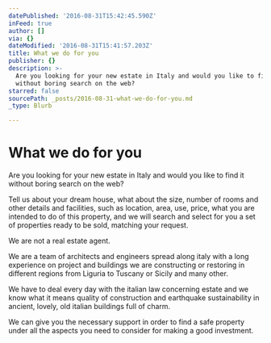 ```yaml
---
datePublished: '2016-08-31T15:42:45.590Z'
inFeed: true
author: []
via: {}
dateModified: '2016-08-31T15:41:57.203Z'
title: What we do for you
publisher: {}
description: >-
  Are you looking for your new estate in Italy and would you like to find it
  without boring search on the web?
starred: false
sourcePath: _posts/2016-08-31-what-we-do-for-you.md
_type: Blurb

---
```

# What we do for you

Are you looking for your new estate in Italy and would you like to find it without boring search on the web?

Tell us about your dream house, what about the size, number of rooms and other details and facilities, such as location, area, use, price, what you are intended to do of this property, and we will search and select for you a set of properties ready to be sold, matching your request.

We are not a real estate agent.

We are a team of architects and engineers spread along italy with a long experience on project and buildings we are constructing or restoring in different regions from Liguria to Tuscany or Sicily and many other.

We have to deal every day with the italian law concerning estate and we know what it means quality of construction and earthquake sustainability in ancient, lovely, old italian buildings full of charm.

We can give you the necessary support in order to find a safe property under all the aspects you need to consider for making a good investment.